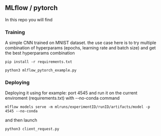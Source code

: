 ## MLflow / pytorch
In this repo you will find

### Training 
A simple CNN trained on MNIST dataset. the use case here is to try multiple combination of hyperparams (epochs, learning rate and batch size) and get the best hyperparams combination 
```console
pip install -r requirements.txt

python3 mlflow_pytorch_example.py
```
  
### Deploying 
Deploying it using for example: port 4545 and run it on the current enviroment (requirements.txt) with --no-conda command

```console
mlflow models serve -m mlruns/experimentID/runID/artifacts/model -p 4545 --no-conda
```

and then launch 
```console
python3 client_request.py
```
